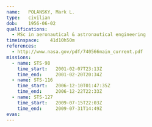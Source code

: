 ```yaml
---
name:	POLANSKY, Mark L.
type:	civilian
dob:	1956-06-02
qualifications:
  - MSc in aeronautical & astronautical engineering
timeinspace:	41d10h50m
references:
  - http://www.nasa.gov/pdf/740566main_current.pdf
missions:
  - name: STS-98
    time_start:   2001-02-07T23:13Z
    time_end:     2001-02-20T20:34Z
  - name: STS-116
    time_start:   2006-12-10T01:47:35Z
    time_end:     2006-12-22T22:33Z
  - name: STS-127
    time_start:   2009-07-15T22:03Z
    time_end:     2009-07-31T14:49Z
evas:
---
```

